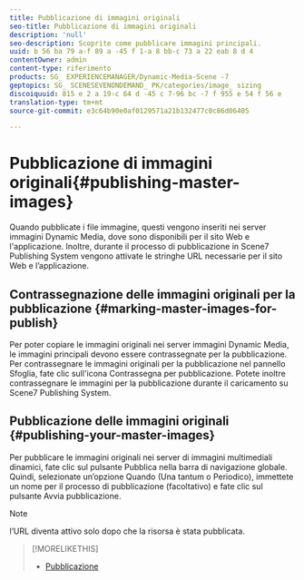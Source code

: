 ```yaml
---
title: Pubblicazione di immagini originali
seo-title: Pubblicazione di immagini originali
description: 'null'
seo-description: Scoprite come pubblicare immagini principali.
uuid: b 56 ba 79 a-f 89 a -45 f 1-a 8 bb-c 73 a 22 eab 8 d 4
contentOwner: admin
content-type: riferimento
products: SG_ EXPERIENCEMANAGER/Dynamic-Media-Scene -7
geptopics: SG_ SCENESEVENONDEMAND_ PK/categories/image_ sizing
discoiquuid: 815 e 2 a 19-c 64 d -45 c 7-96 bc -7 f 955 e 54 f 56 e
translation-type: tm+mt
source-git-commit: e3c64b90e0af0129571a21b132477c0c86d06405

---
```



# Pubblicazione di immagini originali{#publishing-master-images}

Quando pubblicate i file immagine, questi vengono inseriti nei server immagini Dynamic Media, dove sono disponibili per il sito Web e l'applicazione. Inoltre, durante il processo di pubblicazione in Scene7 Publishing System vengono attivate le stringhe URL necessarie per il sito Web e l’applicazione.

## Contrassegnazione delle immagini originali per la pubblicazione {#marking-master-images-for-publish}

Per poter copiare le immagini originali nei server immagini Dynamic Media, le immagini principali devono essere contrassegnate per la pubblicazione. Per contrassegnare le immagini originali per la pubblicazione nel pannello Sfoglia, fate clic sull'icona Contrassegna per pubblicazione. Potete inoltre contrassegnare le immagini per la pubblicazione durante il caricamento su Scene7 Publishing System.

## Pubblicazione delle immagini originali {#publishing-your-master-images}

Per pubblicare le immagini originali nei server di immagini multimediali dinamici, fate clic sul pulsante Pubblica nella barra di navigazione globale. Quindi, selezionate un’opzione Quando (Una tantum o Periodico), immettete un nome per il processo di pubblicazione (facoltativo) e fate clic sul pulsante Avvia pubblicazione.

>[!NOTE]
>
>l’URL diventa attivo solo dopo che la risorsa è stata pubblicata.

>[!MORELIKETHIS]
>
>* [Pubblicazione](publishing-files.md#publishing_files)

